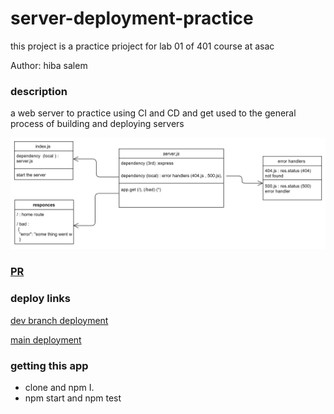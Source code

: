 # server-deployment-practice

this project is a practice prioject for lab 01 of 401 course at asac

Author: hiba salem

### description

a web server to practice using CI and CD and get used to the general process of building and deploying servers

![uml](lab01.jpg)

### [PR](https://github.com/hibasalem/server-deployment-practice/pull/1)

### deploy links

[dev branch deployment](https://server-deployment-practicehiba.herokuapp.com)

[main deployment](https://server-deployment.herokuapp.com)

### getting this app

- clone and npm I.
- npm start and npm test
